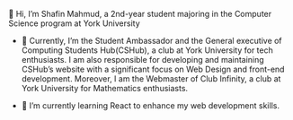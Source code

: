  👋 Hi, I’m Shafin Mahmud, a 2nd-year student majoring in the Computer Science program at York University

- 👀 Currently, I’m the Student Ambassador and the General executive of Computing Students Hub(CSHub), a club at York University for tech enthusiasts.
I am also responsible for developing and maintaining CSHub’s website with a significant focus on Web Design and front-end development.
Moreover, I am the Webmaster of Club Infinity, a club at York University for Mathematics enthusiasts.
  
- 🌱 I’m currently learning React to enhance my web development skills.

<!---
ShafinMahmudCS/ShafinMahmudCS is a ✨ special ✨ repository because its `README.md` (this file) appears on your GitHub profile.
You can click the Preview link to take a look at your changes.
--->

